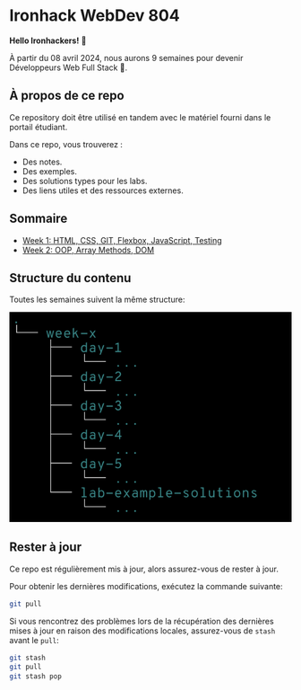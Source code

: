# Ironhack WebDev 804

**Hello Ironhackers!** 🥳

À partir du 08 avril 2024, nous aurons 9 semaines pour devenir Développeurs Web Full Stack 💪.

## À propos de ce repo

Ce repository doit être utilisé en tandem avec le matériel fourni dans le portail étudiant.

Dans ce repo, vous trouverez :

- Des notes.
- Des exemples.
- Des solutions types pour les labs.
- Des liens utiles et des ressources externes.

## Sommaire

- [Week 1: HTML, CSS, GIT, Flexbox, JavaScript, Testing](./week-1/README.md)
- [Week 2: OOP, Array Methods, DOM](./week-2/README.md)

## Structure du contenu

Toutes les semaines suivent la même structure:

![](./assets/dir-tree.png)

## Rester à jour

Ce repo est régulièrement mis à jour, alors assurez-vous de rester à jour.

Pour obtenir les dernières modifications, exécutez la commande suivante:

```sh
git pull
```

Si vous rencontrez des problèmes lors de la récupération des dernières mises à jour en raison des modifications locales, assurez-vous de `stash` avant le `pull`:

```sh
git stash
git pull
git stash pop
```
